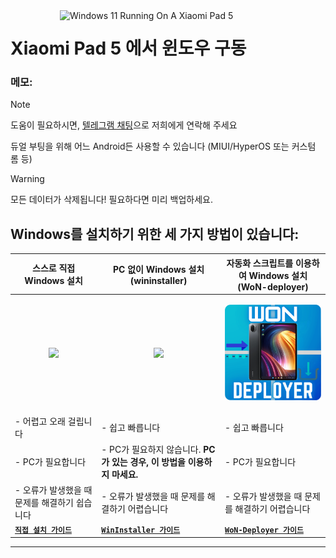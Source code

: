<img align="right" src="https://raw.githubusercontent.com/erdilS/Port-Windows-11-Xiaomi-Pad-5/main/nabu.png" width="425" alt="Windows 11 Running On A Xiaomi Pad 5">

# Xiaomi Pad 5 에서 윈도우 구동

### 메모:
> [!NOTE]
> 도움이 필요하시면, [텔레그램 채팅](https://t.me/nabuwoa)으로 저희에게 연락해 주세요
>
> 듀얼 부팅을 위해 어느 Android든 사용할 수 있습니다 (MIUI/HyperOS 또는 커스텀 롬 등)

> [!Warning]
> 모든 데이터가 삭제됩니다! 필요하다면 미리 백업하세요.

## Windows를 설치하기 위한 세 가지 방법이 있습니다:

| **스스로 직접 Windows 설치**                                                                       | **PC 없이 Windows 설치 (wininstaller)**                                                 | **자동화 스크립트를 이용하여 Windows 설치 (WoN-deployer)**                                                                          |
|----------------------------------------------------------------------------------------------------------------|----------------------------------------------------------------------------------------------------------------|----------------------------------------------------------------------------------------------------------------|
| <p align="center"><a href="1-partition-ko.md"><img src="https://raw.githubusercontent.com/erdilS/Port-Windows-11-Xiaomi-Pad-5/main/nabu.png" width="280"></a></p> | <p align="center"><a href="https://github.com/Kumar-Jy/Windows-in-NABU-Without-PC"><img src="https://raw.githubusercontent.com/erdilS/Port-Windows-11-Xiaomi-Pad-5/main/nabu.png" width="280"></a></p> | <p align="center"><a href="won-deployer-install-ko.md"><img src="https://github.com/ArKT-7/won-deployer/blob/main/assets/Won-nabu-bg.png" width="280"></a></p> |
| - 어렵고 오래 걸립니다                         | - 쉽고 빠릅니다                         | - 쉽고 빠릅니다                      |
| - PC가 필요합니다                           | - PC가 필요하지 않습니다. **PC가 있는 경우, 이 방법을 이용하지 마세요.**                         | - PC가 필요합니다                          | |
| - 오류가 발생했을 때 문제를 해결하기 쉽습니다 | - 오류가 발생했을 때 문제를 해결하기 어렵습니다 | - 오류가 발생했을 때 문제를 해결하기 어렵습니다
| [**`직접 설치 가이드`**](1-partition-ko.md) |[**`WinInstaller 가이드`**](https://github.com/Kumar-Jy/Windows-in-NABU-Without-PC/blob/main/guide/Installation.md) | [**```WoN-Deployer 가이드```**](won-deployer-install-ko.md) | 

---
















